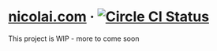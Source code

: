 # [nicolai.com](https://nicolaic.com/) &middot;  [![Circle CI Status](https://circleci.com/gh/nmchr7/nicolaic-website.svg?style=shield)](https://circleci.com/gh/nmchr7/nicolaic-website)

This project is WIP - more to come soon
